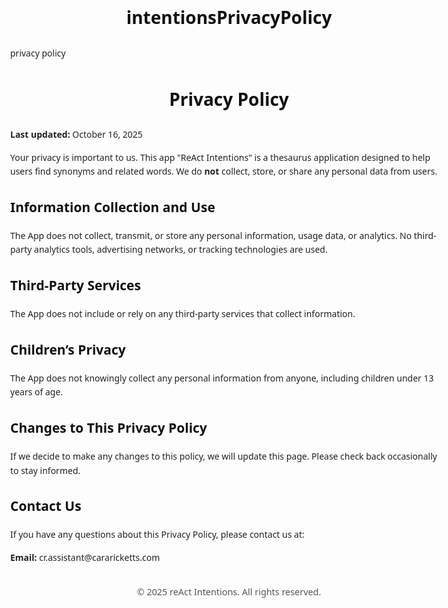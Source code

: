 # intentionsPrivacyPolicy
privacy policy 


<!DOCTYPE html>
<html lang="en">
<head>
  <meta charset="UTF-8">
  <meta name="viewport" content="width=device-width, initial-scale=1.0">
  <title>Privacy Policy</title>
  <style>
    body {
      font-family: system-ui, -apple-system, BlinkMacSystemFont, "Segoe UI", Roboto, sans-serif;
      margin: 2rem auto;
      padding: 1rem;
      max-width: 700px;
      color: #222;
      line-height: 1.6;
    }
    h1, h2 {
      color: #111;
    }
    h1 {
      text-align: center;
      margin-bottom: 1.5rem;
    }
    footer {
      margin-top: 2rem;
      font-size: 0.9rem;
      color: #555;
      text-align: center;
    }
  </style>
</head>
<body>
  <h1>Privacy Policy</h1>

  <p><strong>Last updated:</strong> October 16, 2025</p>

  <p>Your privacy is important to us. This app "ReAct Intentions" is a thesaurus application designed to help users find synonyms and related words. We do <strong>not</strong> collect, store, or share any personal data from users.</p>

  <h2>Information Collection and Use</h2>
  <p>The App does not collect, transmit, or store any personal information, usage data, or analytics. No third-party analytics tools, advertising networks, or tracking technologies are used.</p>

  <h2>Third-Party Services</h2>
  <p>The App does not include or rely on any third-party services that collect information.</p>

  <h2>Children’s Privacy</h2>
  <p>The App does not knowingly collect any personal information from anyone, including children under 13 years of age.</p>

  <h2>Changes to This Privacy Policy</h2>
  <p>If we decide to make any changes to this policy, we will update this page. Please check back occasionally to stay informed.</p>

  <h2>Contact Us</h2>
  <p>If you have any questions about this Privacy Policy, please contact us at:</p>
  <p><strong>Email:</strong> cr.assistant@cararicketts.com</p>

  <footer>
    &copy; 2025 reAct Intentions. All rights reserved.
  </footer>
</body>
</html>

